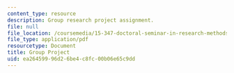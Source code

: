```yaml
---
content_type: resource
description: Group research project assignment.
file: null
file_location: /coursemedia/15-347-doctoral-seminar-in-research-methods-i-fall-2004/ea26459996d26be4c8fc00b06e65c9dd_group_project.pdf
file_type: application/pdf
resourcetype: Document
title: Group Project
uid: ea264599-96d2-6be4-c8fc-00b06e65c9dd
---
```

